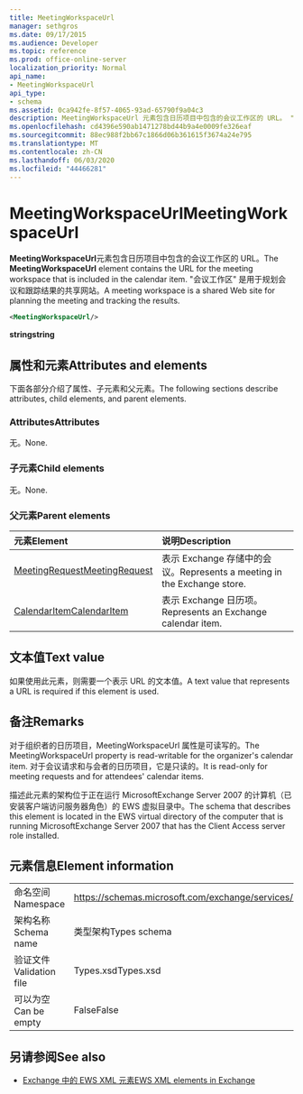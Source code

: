 ```yaml
---
title: MeetingWorkspaceUrl
manager: sethgros
ms.date: 09/17/2015
ms.audience: Developer
ms.topic: reference
ms.prod: office-online-server
localization_priority: Normal
api_name:
- MeetingWorkspaceUrl
api_type:
- schema
ms.assetid: 0ca942fe-8f57-4065-93ad-65790f9a04c3
description: MeetingWorkspaceUrl 元素包含日历项目中包含的会议工作区的 URL。 "会议工作区" 是用于规划会议和跟踪结果的共享网站。
ms.openlocfilehash: cd4396e590ab1471278bd44b9a4e0009fe326eaf
ms.sourcegitcommit: 88ec988f2bb67c1866d06b361615f3674a24e795
ms.translationtype: MT
ms.contentlocale: zh-CN
ms.lasthandoff: 06/03/2020
ms.locfileid: "44466281"
---
```

# <a name="meetingworkspaceurl"></a><span data-ttu-id="fc771-104">MeetingWorkspaceUrl</span><span class="sxs-lookup"><span data-stu-id="fc771-104">MeetingWorkspaceUrl</span></span>

<span data-ttu-id="fc771-105">**MeetingWorkspaceUrl**元素包含日历项目中包含的会议工作区的 URL。</span><span class="sxs-lookup"><span data-stu-id="fc771-105">The **MeetingWorkspaceUrl** element contains the URL for the meeting workspace that is included in the calendar item.</span></span> <span data-ttu-id="fc771-106">"会议工作区" 是用于规划会议和跟踪结果的共享网站。</span><span class="sxs-lookup"><span data-stu-id="fc771-106">A meeting workspace is a shared Web site for planning the meeting and tracking the results.</span></span> 
  
```xml
<MeetingWorkspaceUrl/>
```

 <span data-ttu-id="fc771-107">**string**</span><span class="sxs-lookup"><span data-stu-id="fc771-107">**string**</span></span>
## <a name="attributes-and-elements"></a><span data-ttu-id="fc771-108">属性和元素</span><span class="sxs-lookup"><span data-stu-id="fc771-108">Attributes and elements</span></span>

<span data-ttu-id="fc771-109">下面各部分介绍了属性、子元素和父元素。</span><span class="sxs-lookup"><span data-stu-id="fc771-109">The following sections describe attributes, child elements, and parent elements.</span></span>
  
### <a name="attributes"></a><span data-ttu-id="fc771-110">Attributes</span><span class="sxs-lookup"><span data-stu-id="fc771-110">Attributes</span></span>

<span data-ttu-id="fc771-111">无。</span><span class="sxs-lookup"><span data-stu-id="fc771-111">None.</span></span>
  
### <a name="child-elements"></a><span data-ttu-id="fc771-112">子元素</span><span class="sxs-lookup"><span data-stu-id="fc771-112">Child elements</span></span>

<span data-ttu-id="fc771-113">无。</span><span class="sxs-lookup"><span data-stu-id="fc771-113">None.</span></span>
  
### <a name="parent-elements"></a><span data-ttu-id="fc771-114">父元素</span><span class="sxs-lookup"><span data-stu-id="fc771-114">Parent elements</span></span>

|<span data-ttu-id="fc771-115">**元素**</span><span class="sxs-lookup"><span data-stu-id="fc771-115">**Element**</span></span>|<span data-ttu-id="fc771-116">**说明**</span><span class="sxs-lookup"><span data-stu-id="fc771-116">**Description**</span></span>|
|:-----|:-----|
|[<span data-ttu-id="fc771-117">MeetingRequest</span><span class="sxs-lookup"><span data-stu-id="fc771-117">MeetingRequest</span></span>](meetingrequest.md) <br/> |<span data-ttu-id="fc771-118">表示 Exchange 存储中的会议。</span><span class="sxs-lookup"><span data-stu-id="fc771-118">Represents a meeting in the Exchange store.</span></span>  <br/> |
|[<span data-ttu-id="fc771-119">CalendarItem</span><span class="sxs-lookup"><span data-stu-id="fc771-119">CalendarItem</span></span>](calendaritem.md) <br/> |<span data-ttu-id="fc771-120">表示 Exchange 日历项。</span><span class="sxs-lookup"><span data-stu-id="fc771-120">Represents an Exchange calendar item.</span></span>  <br/> |
   
## <a name="text-value"></a><span data-ttu-id="fc771-121">文本值</span><span class="sxs-lookup"><span data-stu-id="fc771-121">Text value</span></span>

<span data-ttu-id="fc771-122">如果使用此元素，则需要一个表示 URL 的文本值。</span><span class="sxs-lookup"><span data-stu-id="fc771-122">A text value that represents a URL is required if this element is used.</span></span>
  
## <a name="remarks"></a><span data-ttu-id="fc771-123">备注</span><span class="sxs-lookup"><span data-stu-id="fc771-123">Remarks</span></span>

<span data-ttu-id="fc771-124">对于组织者的日历项目，MeetingWorkspaceUrl 属性是可读写的。</span><span class="sxs-lookup"><span data-stu-id="fc771-124">The MeetingWorkspaceUrl property is read-writable for the organizer's calendar item.</span></span> <span data-ttu-id="fc771-125">对于会议请求和与会者的日历项目，它是只读的。</span><span class="sxs-lookup"><span data-stu-id="fc771-125">It is read-only for meeting requests and for attendees' calendar items.</span></span>
  
<span data-ttu-id="fc771-126">描述此元素的架构位于正在运行 MicrosoftExchange Server 2007 的计算机（已安装客户端访问服务器角色）的 EWS 虚拟目录中。</span><span class="sxs-lookup"><span data-stu-id="fc771-126">The schema that describes this element is located in the EWS virtual directory of the computer that is running MicrosoftExchange Server 2007 that has the Client Access server role installed.</span></span>
  
## <a name="element-information"></a><span data-ttu-id="fc771-127">元素信息</span><span class="sxs-lookup"><span data-stu-id="fc771-127">Element information</span></span>

|||
|:-----|:-----|
|<span data-ttu-id="fc771-128">命名空间</span><span class="sxs-lookup"><span data-stu-id="fc771-128">Namespace</span></span>  <br/> |https://schemas.microsoft.com/exchange/services/2006/types  <br/> |
|<span data-ttu-id="fc771-129">架构名称</span><span class="sxs-lookup"><span data-stu-id="fc771-129">Schema name</span></span>  <br/> |<span data-ttu-id="fc771-130">类型架构</span><span class="sxs-lookup"><span data-stu-id="fc771-130">Types schema</span></span>  <br/> |
|<span data-ttu-id="fc771-131">验证文件</span><span class="sxs-lookup"><span data-stu-id="fc771-131">Validation file</span></span>  <br/> |<span data-ttu-id="fc771-132">Types.xsd</span><span class="sxs-lookup"><span data-stu-id="fc771-132">Types.xsd</span></span>  <br/> |
|<span data-ttu-id="fc771-133">可以为空</span><span class="sxs-lookup"><span data-stu-id="fc771-133">Can be empty</span></span>  <br/> |<span data-ttu-id="fc771-134">False</span><span class="sxs-lookup"><span data-stu-id="fc771-134">False</span></span>  <br/> |
   
## <a name="see-also"></a><span data-ttu-id="fc771-135">另请参阅</span><span class="sxs-lookup"><span data-stu-id="fc771-135">See also</span></span>



- [<span data-ttu-id="fc771-136">Exchange 中的 EWS XML 元素</span><span class="sxs-lookup"><span data-stu-id="fc771-136">EWS XML elements in Exchange</span></span>](ews-xml-elements-in-exchange.md)

